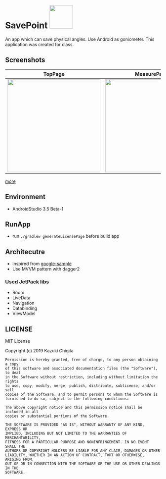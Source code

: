 # SavePoint <img src="https://user-images.githubusercontent.com/7840108/58438816-c1f20d80-810b-11e9-941a-8fd8d17099c4.png" width="75" />
An app which can save physical angles. Use Android as goniometer. This application was created for class. 

## Screenshots

TopPage | MeasurePage | GoniometerPage
:--: | :--: | :--:
<img src="https://user-images.githubusercontent.com/7840108/58438530-4774be00-810a-11e9-8ddb-7287439a776e.png" width="300" /> | <img src="https://user-images.githubusercontent.com/7840108/58438514-31ff9400-810a-11e9-81c9-cb8848b4e325.png" width="300" /> | <img src="https://user-images.githubusercontent.com/7840108/58438636-bf42e880-810a-11e9-913c-b7a683dc190f.png" width="300" /> 

[more](https://github.com/chigichan24/SavePoint/issues/1)
## Environment
- AndroidStudio 3.5 Beta-1

## RunApp
- run `./gradlew generateLicensePage` before build app

## Architecutre
- inspired from [google-sample](https://github.com/googlesamples/android-architecture-components/tree/master/GithubBrowserSample)
- Use MVVM pattern with dagger2

### Used JetPack libs
- Room
- LiveData
- Navigation
- Databinding
- ViewModel

## LICENSE
MIT License

Copyright (c) 2019 Kazuki Chigita

```
Permission is hereby granted, free of charge, to any person obtaining a copy
of this software and associated documentation files (the "Software"), to deal
in the Software without restriction, including without limitation the rights
to use, copy, modify, merge, publish, distribute, sublicense, and/or sell
copies of the Software, and to permit persons to whom the Software is
furnished to do so, subject to the following conditions:

The above copyright notice and this permission notice shall be included in all
copies or substantial portions of the Software.

THE SOFTWARE IS PROVIDED "AS IS", WITHOUT WARRANTY OF ANY KIND, EXPRESS OR
IMPLIED, INCLUDING BUT NOT LIMITED TO THE WARRANTIES OF MERCHANTABILITY,
FITNESS FOR A PARTICULAR PURPOSE AND NONINFRINGEMENT. IN NO EVENT SHALL THE
AUTHORS OR COPYRIGHT HOLDERS BE LIABLE FOR ANY CLAIM, DAMAGES OR OTHER
LIABILITY, WHETHER IN AN ACTION OF CONTRACT, TORT OR OTHERWISE, ARISING FROM,
OUT OF OR IN CONNECTION WITH THE SOFTWARE OR THE USE OR OTHER DEALINGS IN THE
SOFTWARE.
```
